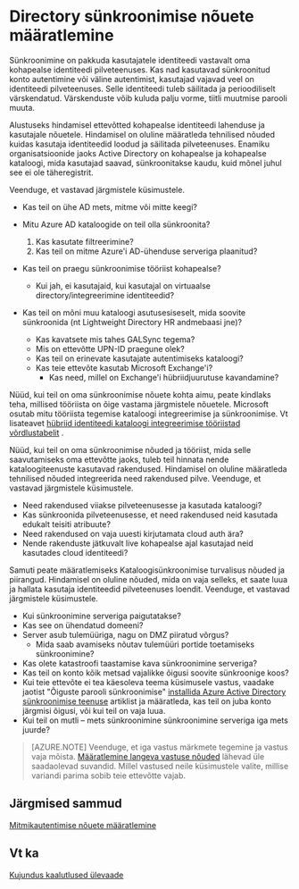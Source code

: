 <properties
    pageTitle="Azure Active Directory hübriid identiteedi kujundamine - määratleda directory sünkroonimise nõuetele | Microsoft Azure'i"
    description="Kindlaks teha, millised nõuded on vaja sünkroonimise kõigi kasutajate vahel sisse = tööruumide ja ettevõtte jaoks."
    documentationCenter=""
    services="active-directory"
    authors="billmath"
    manager="femila"
    editor=""/>

<tags
    ms.service="active-directory"
    ms.devlang="na"
    ms.topic="article"
    ms.tgt_pltfrm="na"
    ms.workload="identity" 
    ms.date="08/08/2016"
    ms.author="billmath"/>

# <a name="determine-directory-synchronization-requirements"></a>Directory sünkroonimise nõuete määratlemine
Sünkroonimine on pakkuda kasutajatele identiteedi vastavalt oma kohapealse identiteedi pilveteenuses. Kas nad kasutavad sünkroonitud konto autentimine või väline autentimist, kasutajad vajavad veel on identiteedi pilveteenuses.  Selle identiteedi tuleb säilitada ja perioodiliselt värskendatud.  Värskenduste võib kuluda palju vorme, tiitli muutmise parooli muuta.  

Alustuseks hindamisel ettevõtted kohapealse identiteedi lahenduse ja kasutajale nõuetele. Hindamisel on oluline määratleda tehnilised nõuded kuidas kasutaja identiteedid loodud ja säilitada pilveteenuses.  Enamiku organisatsioonide jaoks Active Directory on kohapealse ja kohapealse kataloogi, mida kasutajad saavad, sünkroonitakse kaudu, kuid mõnel juhul see ei ole täheregistrit.  

Veenduge, et vastavad järgmistele küsimustele.


- Kas teil on ühe AD mets, mitme või mitte keegi?
 - Mitu Azure AD kataloogide on teil olla sünkroonita?
 
    1. Kas kasutate filtreerimine?
    2. Kas teil on mitme Azure'i AD-ühenduse serveriga plaanitud?
  
- Kas teil on praegu sünkroonimise tööriist kohapealse?
  - Kui jah, ei kasutajaid, kui kasutajal on virtuaalse directory/integreerimine identiteedid?
- Kas teil on mõni muu kataloogi asutusesiseselt, mida soovite sünkroonida (nt Lightweight Directory HR andmebaasi jne)?
  - Kas kavatsete mis tahes GALSync tegema?
  - Mis on ettevõtte UPN-ID praegune olek? 
  - Kas teil on erinevate kasutajate autentimiseks kataloogi?
  - Kas teie ettevõte kasutab Microsoft Exchange'i?
    - Kas need, millel on Exchange'i hübriidjuurutuse kavandamine?

Nüüd, kui teil on oma sünkroonimise nõuete kohta aimu, peate kindlaks teha, millised tööriista on õige vastama järgmistele nõuetele.  Microsoft osutab mitu tööriista tegemise kataloogi integreerimise ja sünkroonimise.  Vt lisateavet [hübriid identiteedi kataloogi integreerimise tööriistad võrdlustabelit](active-directory-hybrid-identity-design-considerations-tools-comparison.md) . 
   
Nüüd, kui teil on oma sünkroonimise nõuded ja tööriist, mida selle saavutamiseks oma ettevõtte jaoks, tuleb teil hinnata nende kataloogiteenuste kasutavad rakendused. Hindamisel on oluline määratleda tehnilised nõuded integreerida need rakendused pilve. Veenduge, et vastavad järgmistele küsimustele.

- Need rakendused viiakse pilveteenusesse ja kasutada kataloogi?
- Kas sünkroonida pilveteenusesse, et need rakendused neid kasutada edukalt teisiti atribuute?
- Need rakendused on vaja uuesti kirjutamata cloud auth ära?
- Nende rakenduste jätkuvalt live kohapealse ajal kasutajad neid kasutades cloud identiteedi?

Samuti peate määratlemiseks Kataloogisünkroonimise turvalisus nõuded ja piirangud. Hindamisel on oluline nõuded, mida on vaja selleks, et saate luua ja hallata kasutaja identiteedid pilveteenuses loendit. Veenduge, et vastavad järgmistele küsimustele.

- Kui sünkroonimine serveriga paigutatakse?
- Kas see on ühendatud domeeni?
- Server asub tulemüüriga, nagu on DMZ piiratud võrgus?
  - Mida saab avamiseks nõutav tulemüüri portide toetamiseks sünkroonimine?
- Kas olete katastroofi taastamise kava sünkroonimine serveriga?
- Kas teil on konto kõik metsad vajalikke õigusi soovite sünkroonige koos?
 - Kui teie ettevõte ei tea käesoleva teema küsimusele vastus, vaadake jaotist "Õiguste parooli sünkroonimise" [installida Azure Active Directory sünkroonimise teenuse](https://msdn.microsoft.com/library/azure/dn757602.aspx#BKMK_CreateAnADAccountForTheSyncService) artiklist ja määratleda, kas teil on juba konto järgmisi õigusi, või kui teil on vaja luua.
- Kui teil on mutli – mets sünkroonimine sünkroonimine serveriga iga mets juurde?
 
>[AZURE.NOTE]
Veenduge, et iga vastus märkmete tegemine ja vastus vaja mõista. [Määratlemine langeva vastuse nõuded](active-directory-hybrid-identity-design-considerations-incident-response-requirements.md) lähevad üle saadaolevad suvandid. Millel vastused neile küsimustele valite, millise variandi parima sobib teie ettevõtte vajab.

## <a name="next-steps"></a>Järgmised sammud
[Mitmikautentimise nõuete määratlemine](active-directory-hybrid-identity-design-considerations-multifactor-auth-requirements.md)

## <a name="see-also"></a>Vt ka
[Kujundus kaalutlused ülevaade](active-directory-hybrid-identity-design-considerations-overview.md)
